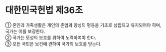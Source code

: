 # 대한민국헌법 제36조

① 혼인과 가족생활은 개인의 존엄과 양성의 평등을 기초로 성립되고 유지되어야 하며, 국가는 이를 보장한다.  
② 국가는 모성의 보호를 위하여 노력하여야 한다.  
③ 모든 국민은 보건에 관하여 국가의 보호를 받는다.
